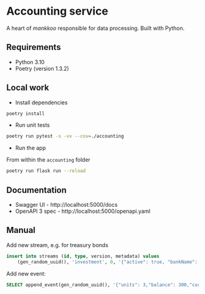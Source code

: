 # Accounting service

A heart of *mankkoo* responsible for data processing. Built with Python. 

## Requirements

* Python 3.10
* Poetry (version 1.3.2)

## Local work

* Install dependencies 

```bash
poetry install
```

* Run unit tests

```bash
poetry run pytest -s -vv --cov=./accounting
```

* Run the app

From within the `accounting` folder

```bash
poetry run flask run --reload
```

## Documentation

* Swagger UI - http://localhost:5000/docs
* OpenAPI 3 spec - http://localhost:5000/openapi.yaml

## Manual

Add new stream, e.g. for treasury bonds

```sql
insert into streams (id, type, version, metadata) values 
	(gen_random_uuid(), 'investment', 0, '{"active": true, "bankName": "PKO", "category": "treasury_bonds", "investmentName": "10-letnie obligacje EDO0734", "details": "6,80% w pierwszym rocznym okresie odsetkowym, w kolejnych rocznych okresach odsetkowych: marża 2,00% + inflacja; Wypłata odsetek: przy wykupie obligacji"}'::jsonb)
```

Add new event:

```sql
SELECT append_event(gen_random_uuid(), '{"units": 3,"balance": 300,"currency": "PLN","totalValue": 300,"pricePerUnit": 100}'::jsonb, 'TreasuryBondsBought'::text, 'a32a09bc-4907-48d6-96e8-989b70acd5c2'::uuid, 'investment'::text, to_timestamp('2024-01-01', 'YYYY-MM-DD')::timestamp without time zone at time zone 'Etc/UTC', 1::bigint)
```


